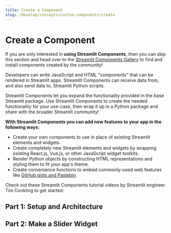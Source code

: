 ```yaml
---
title: Create a Component
slug: /develop/concepts/custom-components/create
---
```


# Create a Component

<Note>

If you are only interested in **using Streamlit Components**, then you can skip this section and
head over to the [Streamlit Components Gallery](https://streamlit.io/components) to find and install
components created by the community!

</Note>

Developers can write JavaScript and HTML "components" that can be rendered in Streamlit apps. Streamlit Components can receive data from, and also send data to, Streamlit Python scripts.

Streamlit Components let you expand the functionality provided in the base Streamlit package. Use Streamlit Components to create the needed functionality for your use-case, then wrap it up in a Python package and share with the broader Streamlit community!

**With Streamlit Components you can add new features to your app in the following ways:**

- Create your own components to use in place of existing Streamlit elements and widgets.
- Create completely new Streamlit elements and widgets by wrapping existing React.js, Vue.js, or other JavaScript widget toolkits.
- Render Python objects by constructing HTML representations and styling them to fit your app's theme.
- Create convenience functions to embed commonly-used web features like [GitHub gists and Pastebin](https://github.com/randyzwitch/streamlit-embedcode).

Check out these Streamlit Components tutorial videos by Streamlit engineer Tim Conkling to get started:

## Part 1: Setup and Architecture

<YouTube videoId="BuD3gILJW-Q" />

## Part 2: Make a Slider Widget

<YouTube videoId="QjccJl_7Jco" />
